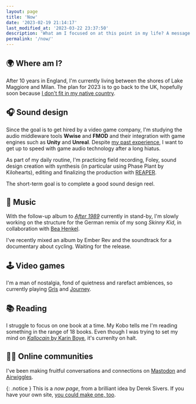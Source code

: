 ```yaml
---
layout: page
title: 'Now'
date: '2023-02-19 21:14:17'
last_modified_at: '2023-03-22 23:37:50'
description: 'What am I focused on at this point in my life? A message on social media can’t express this, because status messages can’t carry the big picture.'
permalink: '/now/'
---
```

## 🌍 Where am I?

After 10 years in England, I'm currently living between the shores of Lake Maggiore and Milan. The plan for 2023 is to go back to the UK, hopefully soon because <a href="{{ site.url }}/blog/making-mistakes/">I don't fit in my native country</a>.

## 🎧 Sound design

Since the goal is to get hired by a video game company, I'm studying the audio middleware tools **Wwise** and **FMOD** and their integration with game engines such as **Unity** and **Unreal**. Despite [my past experience](/work/sound-design/ruff-trigger-playstation2-game/), I want to get up to speed with game audio technology after a long hiatus.

As part of my daily routine, I'm practicing field recording, Foley, sound design creation with synthesis (in particular using Phase Plant by Kilohearts), editing and finalizing the production with [REAPER](/blog/tag/reaper/).

The short-term goal is to complete a good sound design reel.

## 🎹 Music

With the follow-up album to [_After 1989_](/work/music/after-1989/) currently in stand-by, I'm slowly working on the structure for the German remix of my song _Skinny Kid_, in collaboration with [Bea Henkel](https://beartemusic.com/the-story/).

I've recently mixed an album by Ember Rev and the soundtrack for a documentary about cycling. Waiting for the release.

## 🕹 Video games

I'm a man of nostalgia, fond of quietness and rarefact ambiences, so currently playing [Gris](https://en.wikipedia.org/wiki/Gris) and [Journey](https://en.wikipedia.org/wiki/Journey_(2012_video_game)).

## 📚 Reading

I struggle to focus on one book at a time. My Kobo tells me I'm reading something in the range of 18 books. Even though I was trying to set my mind on [*Kallocain* by Karin Boye](https://en.wikipedia.org/wiki/Kallocain), it's currenlty on halt.

## 👨‍💻 Online communities

I've been making fruitful conversations and connections on [Mastodon](https://indieweb.social/@m2m) and [Airwiggles](https://www.airwiggles.com/home).

{: .notice }
This is a _now page_, from a brilliant idea by Derek Sivers. If you have your own site, [you could make one, too](https://nownownow.com/about).